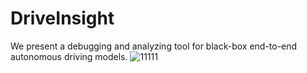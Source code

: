 # DriveInsight

We present a debugging and analyzing tool for black-box end-to-end autonomous driving models.
![11111](https://github.com/bdvisl/DriveInsight/assets/174320502/4d2d6b75-20e9-4369-8b50-521d68371206)

